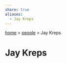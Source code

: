 ```yaml
---  
share: true  
aliases:  
  - Jay Kreps  
---  
```

[ home](/index.md) > [people](people.md) > Jay Kreps  
# Jay Kreps  
